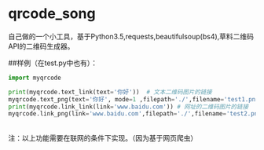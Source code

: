 # qrcode_song
自己做的一个小工具，基于Python3.5,requests,beautifulsoup(bs4),草料二维码API的二维码生成器。<br>

##样例（在test.py中也有）：<br>
```Python
import myqrcode

print(myqrcode.text_link(text='你好'))  # 文本二维码图片的链接
myqrcode.text_png(text='你好', mode=1 ,filepath='./',filename='test1.png')  # 二维码图片保存到本地，mode调整美化模式
print(myqrcode.link_link(link='www.baidu.com')) # 网址的二维码图片的链接
myqrcode.link_png(link='www.baidu.com',filepath='./',filename='test2.png') #实际上函数还会返回图片的二进制存储

```

<br>注：以上功能需要在联网的条件下实现。（因为基于网页爬虫）
